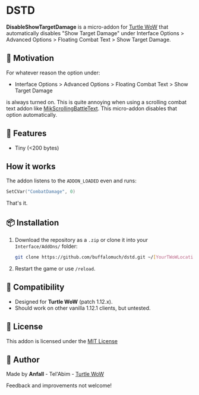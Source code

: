 # DSTD

**DisableShowTargetDamage** is a micro-addon for [Turtle WoW](https://turtle-wow.org/) that automatically disables "Show Target Damage" under Interface Options > Advanced Options > Floating Combat Text > Show Target Damage.

## 📌 Motivation

For whatever reason the option under:

- Interface Options > Advanced Options > Floating Combat Text > Show Target Damage

is always turned on. This is quite annoying when using a scrolling combat text 
addon like [MikScrollingBattleText](https://github.com/AtheneGenesis/Vanilla_MikScrollingBattleText).
This micro-addon disables that option automatically.

## 🔧 Features

- Tiny (<200 bytes)

## How it works

The addon listens to the ```ADDON_LOADED``` even and runs:

```lua
SetCVar("CombatDamage", 0)
```

That's it.

## 📦 Installation

1. Download the repository as a `.zip` or clone it into your `Interface/AddOns/` folder:
   ```bash
   git clone https://github.com/buffalomuch/dstd.git ~/[YourTWoWLocation]/Interface/AddOns/DSTD
   ```
2. Restart the game or use `/reload`.

## 🧩 Compatibility

- Designed for **Turtle WoW** (patch 1.12.x).
- Should work on other vanilla 1.12.1 clients, but untested.

## 📝 License

This addon is licensed under the [MIT License](LICENSE)

## 🧙 Author

Made by **Anfall** - Tel'Abim - [Turtle WoW](https://turtle-wow.org/)

Feedback and improvements not welcome!
